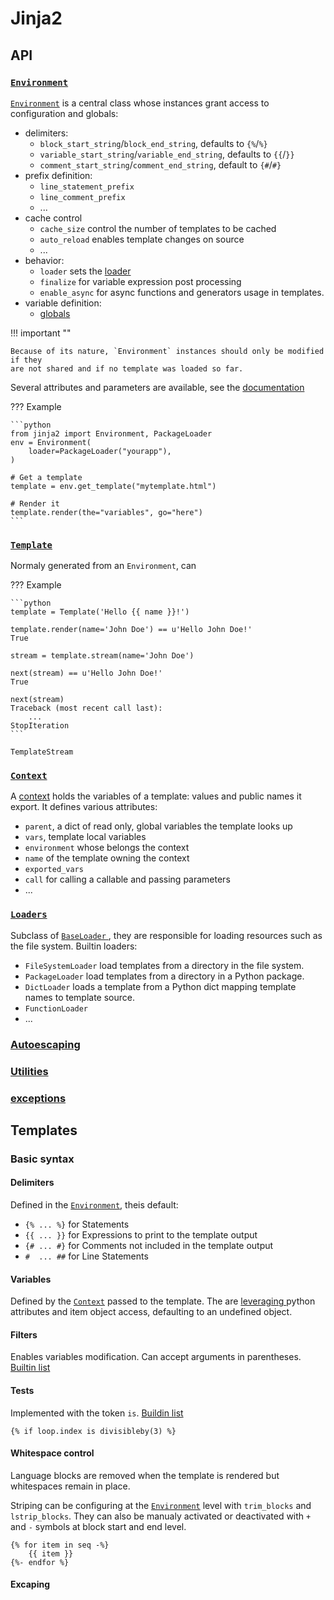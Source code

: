 # Jinja2

## API

### [ `Environment` ](https://jinja.palletsprojects.com/en/master/api/#jinja2.Environment)

[`Environment`](https://jinja.palletsprojects.com/en/master/api/#jinja2.Environment)
is a central class whose instances grant access to configuration and globals:

- delimiters:
    - `block_start_string`/`block_end_string`, defaults to `{%`/`%}`
    - `variable_start_string`/`variable_end_string`, defaults to `{{`/`}}`
    - `comment_start_string`/`comment_end_string`, default to `{#`/`#}`
- prefix definition:
    - `line_statement_prefix`
    - `line_comment_prefix`
    - ...
- cache control
    - `cache_size` control the number of templates to be cached
    - `auto_reload` enables template changes on source
    - ...
- behavior:
    - `loader` sets the [loader](#loaders)
    - `finalize` for variable expression post processing
    - `enable_async` for async functions and generators usage in templates.
- variable definition:
    - [globals](`https://jinja.palletsprojects.com/en/master/api/#jinja2.Environment.globals)

!!! important ""

    Because of its nature, `Environment` instances should only be modified if they
    are not shared and if no template was loaded so far.


Several attributes and parameters are available, see the
[documentation](https://jinja.palletsprojects.com/en/master/api/#jinja2.Environment)


??? Example

    ```python
    from jinja2 import Environment, PackageLoader
    env = Environment(
        loader=PackageLoader("yourapp"),
    )

    # Get a template
    template = env.get_template("mytemplate.html")

    # Render it
    template.render(the="variables", go="here")
    ```


### [ `Template` ](https://jinja.palletsprojects.com/en/master/api/#jinja2.Template)

Normaly generated from an `Environment`, can


??? Example

    ```python
    template = Template('Hello {{ name }}!')

    template.render(name='John Doe') == u'Hello John Doe!'
    True

    stream = template.stream(name='John Doe')

    next(stream) == u'Hello John Doe!'
    True

    next(stream)
    Traceback (most recent call last):
        ...
    StopIteration
    ```


`TemplateStream`


### [ `Context` ](https://jinja.palletsprojects.com/en/master/api/#jinja2.the-context)

A [context](https://jinja.palletsprojects.com/en/master/api/#the-context) holds
the variables of a template: values and public names it export. It defines
various attributes:

- `parent`, a dict of read only, global variables the template looks up
- `vars`, template local variables
- `environment` whose belongs the context
- `name` of the template owning the context
- `exported_vars`
- `call` for calling a callable and passing parameters
- ...


### [ `Loaders` ](https://jinja.palletsprojects.com/en/master/api/#loaders)

Subclass of [ `BaseLoader`
](https://jinja.palletsprojects.com/en/master/api/#jinja2.BaseLoader), they are
responsible for loading resources such as the file system. Builtin loaders:

- `FileSystemLoader` load templates from a directory in the file system.
- `PackageLoader` load templates from a directory in a Python package.
- `DictLoader` loads a template from a Python dict mapping template names to
  template source.
- `FunctionLoader`
- ...

### [ Autoescaping ](https://jinja.palletsprojects.com/en/master/api/#autoescaping)

### [Utilities](https://jinja.palletsprojects.com/en/master/api/#utilities)

### [exceptions](https://jinja.palletsprojects.com/en/master/api/#exceptions)


## Templates

### Basic syntax

#### Delimiters

Defined in the [`Environment`](#environment), theis default:

- `{% ... %}` for Statements
- `{{ ... }}` for Expressions to print to the template output
- `{# ... #}` for Comments not included in the template output
- `#  ... ##` for Line Statements

#### Variables

Defined by the [`Context`](#context) passed to the template. The are [leveraging
](https://jinja.palletsprojects.com/en/master/templates/#variables)
python attributes and item object access, defaulting to an undefined object.

#### Filters

Enables variables modification. Can accept arguments in parentheses. [Builtin
list](https://jinja.palletsprojects.com/en/master/templates/#builtin-filters)

#### Tests

Implemented with the token `is`. [Buildin
list](https://jinja.palletsprojects.com/en/master/templates/#builtin-tests)

```jinja
{% if loop.index is divisibleby(3) %}
```

#### Whitespace control

Language blocks are removed when the template is rendered but whitespaces remain
in place.

Striping can be configuring at the [`Environment`](#environment) level with
`trim_blocks` and `lstrip_blocks`. They can also be manualy activated or
deactivated with `+` and `-` symbols at block start and end level.

```jinja
{% for item in seq -%}
    {{ item }}
{%- endfor %}
```

#### Excaping

